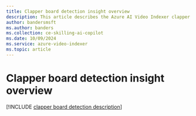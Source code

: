 ```yaml
---
title: Clapper board detection insight overview
description: This article describes the Azure AI Video Indexer clapper board detection insight.
author: bandersmsft
ms.author: banders
ms.collection: ce-skilling-ai-copilot
ms.date: 10/09/2024
ms.service: azure-video-indexer
ms.topic: article
---
```


# Clapper board detection insight overview

[!INCLUDE [clapper board detection description](./includes/clapperboard-detection.md)]
